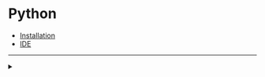 # Python
+ [Installation](https://www.python.org/downloads)
+ [IDE](https://www.jetbrains.com/pycharm/download)
***

<details>
    <summary></summary>
  <details>
    <summary>Data Types</summary>
      
    0               # int
    1.2             # float
    3 + 4j          # complex
    ''              # str
    []              # list
    ()              # tuple
    True or False   # bool
    {0, 1.2, 3+4j}  # set
    {'key':"value"} # dict
      
  </details>
    
  <details>
    <summary>Operators</summary>  
      <details>
          <summary>Arithmetic operators</summary>
          
          +  # Addition
          -  # Substraction
          *  # Multiplication
          ** # Exponent
          /  # Division
          // # Floor Division
          %  # Modulus    
</details> 
      <details>
          <summary>Comparison operators</summary>

          <  # Less than
          <= # Less than equal to
          >  # Greater than
          >= # Greater than equal to
          == # Equal to
          != # not equal to
          

</details>  
      <details>
          <summary>Assignment Operators</summary>

          =   # assig to left
          +=  # Addition and assign to left
          -=  # Substraction and assign to left
          *=  # Multiplication and assign to left
          **= # Exponent and assign to left
          /=  # Division and assign to left
          //= # Floor Division and assign to left
          %=  # Modulus and assign to left
          &=  # Bitwise AND and assign to left
          |=  # Bitwise OR and assign to left
          ^=  # Bitwise xOR and assign to left
          >>= # Bitwise right shift and assign to left
          <<= # Bitwise left shift and assign to left
</details>  
      <details>
          <summary>Logical Operators</summary>

          and # Logical AND
          or  # Logical OR
          not # Logical NOT
</details>    
      <details>
          <summary>Bitwise Operators</summary>

          &  # Bitwise AND
          |  # Bitwise OR
          ~  # Bitwise NOT
          ^  # Bitwise XOR
          >> # Bitwise right shift
          << # Bitwise left shift
</details>    
      <details>
          <summary>Membership Operators</summary>
      </details>   
      <details>
          <summary>Identity Operators</summary>
      </details>     
    </details>   
</details>
